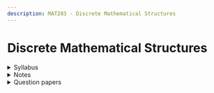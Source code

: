 ```yaml
---
description: MAT203 - Discrete Mathematical Structures
---
```


# Discrete Mathematical Structures

<details>

<summary>Syllabus</summary>

[MAT203](https://drive.google.com/file/d/1qUtCkn36jXXIxOlh39jo4gCGLXkBxf0M/view?usp=drive_link)

</details>

<details>

<summary>Notes</summary>

[DMS Notes](https://drive.google.com/drive/folders/1Dyki1IFgeRPg6cc3Mrei3Paho00eYSfL?usp=drive_link)

[DMS Short Notes](https://drive.google.com/drive/folders/1dfw-Z6PSbSfWAs0GKp_-sgjRjORyGmN5?usp=drive_link)

</details>

<details>

<summary>Question papers</summary>

[DMS University QPs](https://drive.google.com/drive/folders/1YzSD0Z9ogNkU9B9bMGGIxl7yI2OgOZCP?usp=drive_link)

</details>
